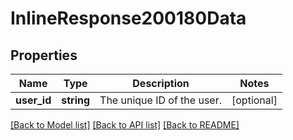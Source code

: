 # InlineResponse200180Data

## Properties
Name | Type | Description | Notes
------------ | ------------- | ------------- | -------------
**user_id** | **string** | The unique ID of the user. | [optional] 

[[Back to Model list]](../../README.md#documentation-for-models) [[Back to API list]](../../README.md#documentation-for-api-endpoints) [[Back to README]](../../README.md)

